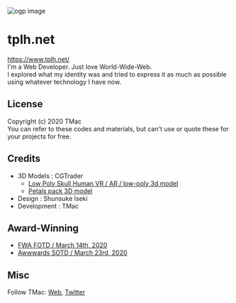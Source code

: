 ![ogp image](https://github.com/ykob/tplh.net-2019/blob/master/public/img/ogp_image.png)

# tplh.net

https://www.tplh.net/  
I'm a Web Developer. Just love World-Wide-Web.  
I explored what my identity was and tried to express it as much as possible using whatever technology I have now.

## License

Copyright (c) 2020 TMac  
You can refer to these codes and materials, but can't use or quote these for your projects for free.

## Credits

- 3D Models : CGTrader
  - [Low Poly Skull Human VR / AR / low-poly 3d model](https://www.cgtrader.com/3d-models/character/anatomy/low-poly-skull-human)
  - [Petals pack 3D model](https://www.cgtrader.com/3d-models/plant/flower/flying-rose-petals)
- Design : Shunsuke Iseki
- Development : TMac

## Award-Winning

- [FWA FOTD / March 14th, 2020](https://thefwa.com/cases/yoichi-kobayashi)
- [Awwwards SOTD / March 23rd, 2020](https://www.awwwards.com/sites/yoichi-kobayashi)

## Misc

Follow TMac: [Web](http://www.tplh.net/), [Twitter](https://twitter.com/ykob0123)
